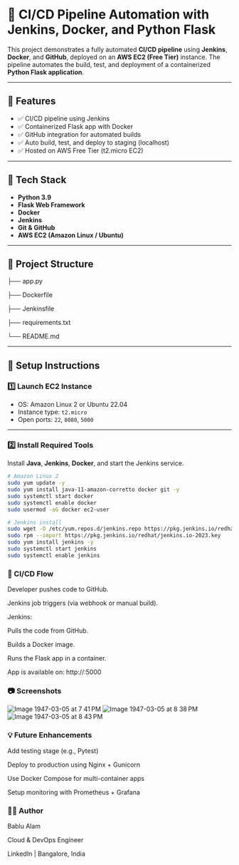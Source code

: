 # 🚀 CI/CD Pipeline Automation with Jenkins, Docker, and Python Flask

This project demonstrates a fully automated **CI/CD pipeline** using **Jenkins**, **Docker**, and **GitHub**, deployed on an **AWS EC2 (Free Tier)** instance. The pipeline automates the build, test, and deployment of a containerized **Python Flask application**.

---

## 📌 Features

- ✅ CI/CD pipeline using Jenkins
- ✅ Containerized Flask app with Docker
- ✅ GitHub integration for automated builds
- ✅ Auto build, test, and deploy to staging (localhost)
- ✅ Hosted on AWS Free Tier (t2.micro EC2)

---

## 🧱 Tech Stack

- **Python 3.9**
- **Flask Web Framework**
- **Docker**
- **Jenkins**
- **Git & GitHub**
- **AWS EC2 (Amazon Linux / Ubuntu)**

---

## 📁 Project Structure

├── app.py

├── Dockerfile

├── Jenkinsfile

├── requirements.txt

└── README.md

---

## 🔧 Setup Instructions

### 1️⃣ Launch EC2 Instance

- OS: Amazon Linux 2 or Ubuntu 22.04
- Instance type: `t2.micro`
- Open ports: `22`, `8080`, `5000`

---

### 2️⃣ Install Required Tools

Install **Java**, **Jenkins**, **Docker**, and start the Jenkins service.

```bash
# Amazon Linux 2
sudo yum update -y
sudo yum install java-11-amazon-corretto docker git -y
sudo systemctl start docker
sudo systemctl enable docker
sudo usermod -aG docker ec2-user

# Jenkins install
sudo wget -O /etc/yum.repos.d/jenkins.repo https://pkg.jenkins.io/redhat/jenkins.repo
sudo rpm --import https://pkg.jenkins.io/redhat/jenkins.io-2023.key
sudo yum install jenkins -y
sudo systemctl start jenkins
sudo systemctl enable jenkins
```
### 🔁 CI/CD Flow

Developer pushes code to GitHub.

Jenkins job triggers (via webhook or manual build).

Jenkins:

Pulls the code from GitHub.

Builds a Docker image.

Runs the Flask app in a container.

App is available on: http://<ec2-public-ip>:5000

### 📷 Screenshots

![Image 1947-03-05 at 7 41 PM](https://github.com/user-attachments/assets/acc783c5-cfc1-4ec1-84df-4bcf235e90a2)
![Image 1947-03-05 at 8 38 PM](https://github.com/user-attachments/assets/e923441f-fc40-425f-9247-ab960ddc29f6)
![Image 1947-03-05 at 8 43 PM](https://github.com/user-attachments/assets/e1d46828-a4f3-42e5-978a-3a41e0199149)


### 💡 Future Enhancements

Add testing stage (e.g., Pytest)

Deploy to production using Nginx + Gunicorn

Use Docker Compose for multi-container apps

Setup monitoring with Prometheus + Grafana


### 🧑‍💻 Author

Bablu Alam

Cloud & DevOps Engineer

LinkedIn | Bangalore, India


